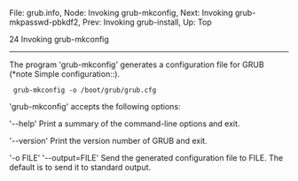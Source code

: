 File: grub.info,  Node: Invoking grub-mkconfig,  Next: Invoking grub-mkpasswd-pbkdf2,  Prev: Invoking grub-install,  Up: Top

24 Invoking grub-mkconfig
*************************

The program 'grub-mkconfig' generates a configuration file for GRUB
(*note Simple configuration::).

     grub-mkconfig -o /boot/grub/grub.cfg

   'grub-mkconfig' accepts the following options:

'--help'
     Print a summary of the command-line options and exit.

'--version'
     Print the version number of GRUB and exit.

'-o FILE'
'--output=FILE'
     Send the generated configuration file to FILE.  The default is to
     send it to standard output.

